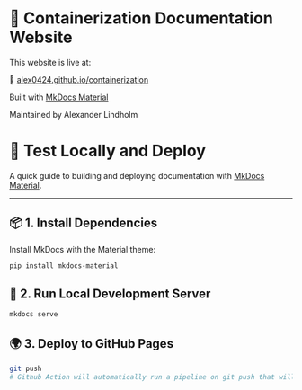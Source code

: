 # 📄 Containerization Documentation Website

This website is live at:

🔗 [alex0424.github.io/containerization](https://alex0424.github.io/containerization/)

Built with [MkDocs Material](https://squidfunk.github.io/mkdocs-material/)

Maintained by Alexander Lindholm

# 🚀 Test Locally and Deploy

A quick guide to building and deploying documentation with [MkDocs Material](https://squidfunk.github.io/mkdocs-material/).

---

## 📦 1. Install Dependencies

Install MkDocs with the Material theme:

```bash
pip install mkdocs-material
```

## 🧪 2. Run Local Development Server

```bash
mkdocs serve
```

## 🌍 3. Deploy to GitHub Pages

```bash
git push
# Github Action will automatically run a pipeline on git push that will deploy the docs with command: mkdocs gh-deploy
```

